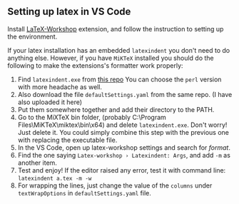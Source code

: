 ## Setting up latex in VS Code

Install [LaTeX-Workshop](https://github.com/James-Yu/LaTeX-Workshop) extension, and follow the instruction to setting up the environment. 

If your latex installation has an embedded `latexindent` you don't need to do anything else. However, if you have `MiKTeX` installed you should do the following to make the extensions's formatter work properly:

  1. Find `latexindent.exe` from [this repo](https://github.com/cmhughes/latexindent.pl) You can choose the `perl` version with more headache as well.
  2. Also download the file `defaultSettings.yaml` from the same repo. (I have also uploaded it here)
  3. Put them somewhere together and add their directory to the PATH.
  4. Go to the MiXTeX bin folder, (probably C:\Program Files\MiKTeX\miktex\bin\x64) and delete `latexindent.exe`. Don't worry! Just delete it. You could simply combine this step with the previous one with replacing the executable file.
  5. In the VS Code, open up latex-workshop settings and search for *format*.
  6. Find the one saying `Latex-workshop › Latexindent: Args`, and add `-m` as another item.
  7. Test and enjoy! If the editor raised any error, test it with command line: `latexindent a.tex -m -w`
  8. For wrapping the lines, just change the value of the `columns` under `textWrapOptions` in `defaultSettings.yaml` file.



